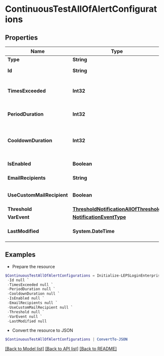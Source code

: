 # ContinuousTestAllOfAlertConfigurations
## Properties

Name | Type | Description | Notes
------------ | ------------- | ------------- | -------------
**Type** | **String** |  | 
**Id** | **String** | Notification id | [optional] 
**TimesExceeded** | **Int32** | Number of times the event occurred | [optional] 
**PeriodDuration** | **Int32** | Time range for calculation | [optional] 
**CooldownDuration** | **Int32** | Time to pass between notification emails | [optional] 
**IsEnabled** | **Boolean** | Enables notification | [optional] 
**EmailRecipients** | **String** | Email recipients | [optional] 
**UseCustomMailRecipient** | **Boolean** | Use custom mail recipient | [optional] 
**Threshold** | [**ThresholdNotificationAllOfThreshold**](ThresholdNotificationAllOfThreshold.md) |  | [optional] 
**VarEvent** | [**NotificationEventType**](NotificationEventType.md) |  | [optional] 
**LastModified** | **System.DateTime** | Last modified date-time | [optional] 

## Examples

- Prepare the resource
```powershell
$ContinuousTestAllOfAlertConfigurations = Initialize-LEPSLoginEnterpriseContinuousTestAllOfAlertConfigurations  -Type null `
 -Id null `
 -TimesExceeded null `
 -PeriodDuration null `
 -CooldownDuration null `
 -IsEnabled null `
 -EmailRecipients null `
 -UseCustomMailRecipient null `
 -Threshold null `
 -VarEvent null `
 -LastModified null
```

- Convert the resource to JSON
```powershell
$ContinuousTestAllOfAlertConfigurations | ConvertTo-JSON
```

[[Back to Model list]](../README.md#documentation-for-models) [[Back to API list]](../README.md#documentation-for-api-endpoints) [[Back to README]](../README.md)

